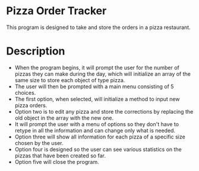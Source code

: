 # Pizza Order Tracker
This program is designed to take and store the orders in a pizza restaurant.

# Description

* When the program begins, it will prompt the user for the number of pizzas they can make during the day, which will initialize an array of the same size to store each object of type pizza.
* The user will then be prompted with a main menu consisting of 5 choices.
* The first option, when selected, will initialize a method to input new pizza orders.
* Option two is to edit any pizza and store the corrections by replacing the old object in the array with the new one.
* It will prompt the user with a menu of options so they don't have to retype in all the information and can change only what is needed.
* Option three will show all information for each pizza of a specific size chosen by the user.
* Option four is designed so the user can see various statistics on the pizzas that have been created so far.
* Option five will close the program.
